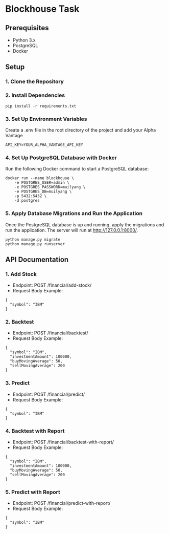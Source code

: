 # Blockhouse Task

## Prerequisites

- Python 3.x
- PostgreSQL
- Docker

## Setup

### 1. Clone the Repository

### 2. Install Dependencies

```
pip install -r requirements.txt
```

### 3. Set Up Environment Variables

Create a .env file in the root directory of the project and add your Alpha Vantage

```
API_KEY=YOUR_ALPHA_VANTAGE_API_KEY
```

### 4. Set Up PostgreSQL Database with Docker

Run the following Docker command to start a PostgreSQL database:

```
docker run --name blockhouse \
    -e POSTGRES_USER=admin \
    -e POSTGRES_PASSWORD=muilyang \
    -e POSTGRES_DB=muilyang \
    -p 5432:5432 \
    -d postgres
```

### 5. Apply Database Migrations and Run the Application

Once the PostgreSQL database is up and running, apply the migrations and run the application. The server will run at http://127.0.0.1:8000/.

```
python manage.py migrate
python manage.py runserver
```

## API Documentation

### 1. Add Stock

- Endpoint: POST /financial/add-stock/
- Request Body Example:

```
{
  "symbol": "IBM"
}
```

### 2. Backtest

- Endpoint: POST /financial/backtest/
- Request Body Example:

```
{
  "symbol": "IBM",
  "investmentAmount": 100000,
  "buyMovingAverage": 50,
  "sellMovingAverage": 200
}
```

### 3. Predict

- Endpoint: POST /financial/predict/
- Request Body Example:

```
{
  "symbol": "IBM"
}
```

### 4. Backtest with Report

- Endpoint: POST /financial/backtest-with-report/
- Request Body Example:

```
{
  "symbol": "IBM",
  "investmentAmount": 100000,
  "buyMovingAverage": 50,
  "sellMovingAverage": 200
}
```

### 5. Predict with Report

- Endpoint: POST /financial/predict-with-report/
- Request Body Example:

```
{
  "symbol": "IBM"
}
```
